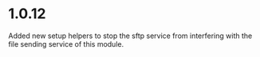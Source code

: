 # 1.0.12
Added new setup helpers to stop the sftp service from interfering with the file sending service of this module.



